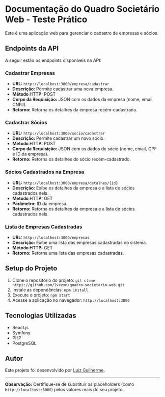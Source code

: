 # Documentação do Quadro Societário Web - Teste Prático

Este é uma aplicação web para gerenciar o cadastro de empresas e sócios.

## Endpoints da API

A seguir estão os endpoints disponíveis na API:

### Cadastrar Empresas

- **URL:** `http://localhost:3000/empresa/cadastrar`
- **Descrição:** Permite cadastrar uma nova empresa.
- **Método HTTP:** POST
- **Corpo da Requisição:** JSON com os dados da empresa (nome, email, CNPJ).
- **Retorno:** Retorna os detalhes da empresa recém-cadastrada.

### Cadastrar Sócios

- **URL:** `http://localhost:3000/socio/cadastrar`
- **Descrição:** Permite cadastrar um novo sócio.
- **Método HTTP:** POST
- **Corpo da Requisição:** JSON com os dados do sócio (nome, email, CPF e ID da empresa).
- **Retorno:** Retorna os detalhes do sócio recém-cadastrado.

### Sócios Cadastrados na Empresa

- **URL:** `http://localhost:3000/empresa/detalhes/{id}`
- **Descrição:** Exibe os detalhes da empresa e a lista de sócios cadastrados nela.
- **Método HTTP:** GET
- **Parâmetro:** ID da empresa.
- **Retorno:** Retorna os detalhes da empresa e a lista de sócios cadastrados nela.

### Lista de Empresas Cadastradas

- **URL:** `http://localhost:3000/empresas`
- **Descrição:** Exibe uma lista das empresas cadastradas no sistema.
- **Método HTTP:** GET
- **Retorno:** Retorna uma lista das empresas cadastradas.

## Setup do Projeto

1. Clone o repositório do projeto: `git clone https://github.com/lvxzxn/quadro-societario-web.git`
2. Instale as dependências: `npm install`
3. Execute o projeto: `npm start`
4. Acesse a aplicação no navegador: `http://localhost:3000`

## Tecnologias Utilizadas

- React.js
- Symfony
- PHP
- PostgreSQL

## Autor

Este projeto foi desenvolvido por [Luiz Guilherme](https://github.com/lvxzxn).

---
**Observação:** Certifique-se de substituir os placeholders (como  `http://localhost:3000`) pelos valores reais do seu projeto.
